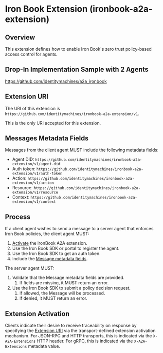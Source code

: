 # Iron Book Extension (ironbook-a2a-extension)

## Overview

This extension defines how to enable Iron Book's zero trust policy-based access control for agents.

## Drop-In Implementation Sample with 2 Agents

https://github.com/identitymachines/a2a_ironbook

## Extension URI

The URI of this extension is `https://github.com/identitymachines/ironbook-a2a-extension/v1`.

This is the only URI accepted for this extension.

## Messages Metadata Fields

Messages from the client agent MUST include the following metadata fields:
- Agent DID: `https://github.com/identitymachines/ironbook-a2a-extension/v1/agent-did`
- Auth token: `https://github.com/identitymachines/ironbook-a2a-extension/v1/auth-token`
- Action: `https://github.com/identitymachines/ironbook-a2a-extension/v1/action`
- Resource: `https://github.com/identitymachines/ironbook-a2a-extension/v1/resource`
- Context: `https://github.com/identitymachines/ironbook-a2a-extension/v1/context`

## Process

If a client agent wishes to send a message to a server agent that enforces Iron Book policies, the client agent MUST:

1. [Activate](#extension-activation) the IronBook A2A extension.
1. Use the Iron Book SDK or portal to register the agent.
1. Use the Iron Book SDK to get an auth token.
1. Include the [Message metadata fields](#messages-metadata-fields).

The server agent MUST:

1. Validate that the Message metadata fields are provided.
    1. If fields are missing, it MUST return an error.
1. Use the Iron Book SDK to submit a policy decision request.
    1. If allowed, the Message will be processed.
    1. If denied, it MUST return an error.

## Extension Activation

Clients indicate their desire to receive traceability on response by specifying
the [Extension URI](#extension-uri) via the transport-defined extension
activation mechanism. For JSON-RPC and HTTP transports, this is indicated via
the `X-A2A-Extensions` HTTP header. For gRPC, this is indicated via the
`X-A2A-Extensions` metadata value.
